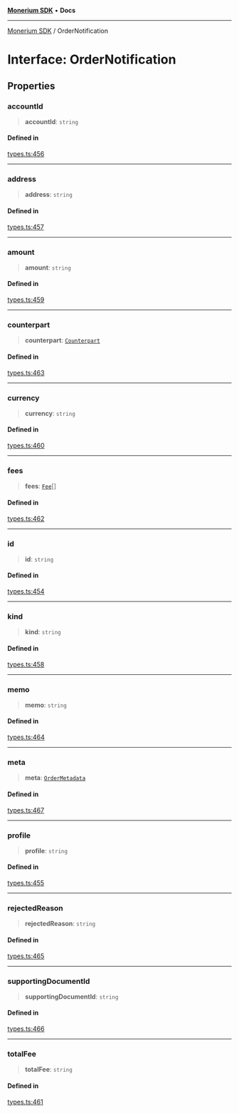 [**Monerium SDK**](../README.md) • **Docs**

***

[Monerium SDK](../README.md) / OrderNotification

# Interface: OrderNotification

## Properties

### accountId

> **accountId**: `string`

#### Defined in

[types.ts:456](https://github.com/monerium/js-monorepo/blob/294e3704bc2735fba770b1d2fbba8f31f3bfa306/packages/sdk/src/types.ts#L456)

***

### address

> **address**: `string`

#### Defined in

[types.ts:457](https://github.com/monerium/js-monorepo/blob/294e3704bc2735fba770b1d2fbba8f31f3bfa306/packages/sdk/src/types.ts#L457)

***

### amount

> **amount**: `string`

#### Defined in

[types.ts:459](https://github.com/monerium/js-monorepo/blob/294e3704bc2735fba770b1d2fbba8f31f3bfa306/packages/sdk/src/types.ts#L459)

***

### counterpart

> **counterpart**: [`Counterpart`](Counterpart.md)

#### Defined in

[types.ts:463](https://github.com/monerium/js-monorepo/blob/294e3704bc2735fba770b1d2fbba8f31f3bfa306/packages/sdk/src/types.ts#L463)

***

### currency

> **currency**: `string`

#### Defined in

[types.ts:460](https://github.com/monerium/js-monorepo/blob/294e3704bc2735fba770b1d2fbba8f31f3bfa306/packages/sdk/src/types.ts#L460)

***

### fees

> **fees**: [`Fee`](Fee.md)[]

#### Defined in

[types.ts:462](https://github.com/monerium/js-monorepo/blob/294e3704bc2735fba770b1d2fbba8f31f3bfa306/packages/sdk/src/types.ts#L462)

***

### id

> **id**: `string`

#### Defined in

[types.ts:454](https://github.com/monerium/js-monorepo/blob/294e3704bc2735fba770b1d2fbba8f31f3bfa306/packages/sdk/src/types.ts#L454)

***

### kind

> **kind**: `string`

#### Defined in

[types.ts:458](https://github.com/monerium/js-monorepo/blob/294e3704bc2735fba770b1d2fbba8f31f3bfa306/packages/sdk/src/types.ts#L458)

***

### memo

> **memo**: `string`

#### Defined in

[types.ts:464](https://github.com/monerium/js-monorepo/blob/294e3704bc2735fba770b1d2fbba8f31f3bfa306/packages/sdk/src/types.ts#L464)

***

### meta

> **meta**: [`OrderMetadata`](OrderMetadata.md)

#### Defined in

[types.ts:467](https://github.com/monerium/js-monorepo/blob/294e3704bc2735fba770b1d2fbba8f31f3bfa306/packages/sdk/src/types.ts#L467)

***

### profile

> **profile**: `string`

#### Defined in

[types.ts:455](https://github.com/monerium/js-monorepo/blob/294e3704bc2735fba770b1d2fbba8f31f3bfa306/packages/sdk/src/types.ts#L455)

***

### rejectedReason

> **rejectedReason**: `string`

#### Defined in

[types.ts:465](https://github.com/monerium/js-monorepo/blob/294e3704bc2735fba770b1d2fbba8f31f3bfa306/packages/sdk/src/types.ts#L465)

***

### supportingDocumentId

> **supportingDocumentId**: `string`

#### Defined in

[types.ts:466](https://github.com/monerium/js-monorepo/blob/294e3704bc2735fba770b1d2fbba8f31f3bfa306/packages/sdk/src/types.ts#L466)

***

### totalFee

> **totalFee**: `string`

#### Defined in

[types.ts:461](https://github.com/monerium/js-monorepo/blob/294e3704bc2735fba770b1d2fbba8f31f3bfa306/packages/sdk/src/types.ts#L461)
